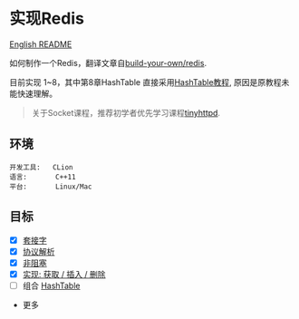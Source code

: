 # 实现Redis

[English README](./README-eng.md)

如何制作一个Redis，翻译文章自[build-your-own/redis](https://build-your-own.org/redis).

目前实现 1~8，其中第8章HashTable 直接采用[HashTable教程](https://github.com/akerdi/build-your-own-hash-table), 原因是原教程未能快速理解。

> 关于Socket课程，推荐初学者优先学习课程[tinyhttpd](https://github.com/akerdi/tinyhttpd).

## 环境

```
开发工具:   CLion
语言:       C++11
平台:       Linux/Mac
```

## 目标

+ [x] [套接字](./tech/01Server.md)
+ [x] [协议解析](./tech/02Protocol.md)
+ [x] [非阻塞](./tech/03NonBlock.md)
+ [x] [实现: 获取 / 插入 / 删除](./tech/04Operate.md)
+ [ ] 组合 [HashTable](https://github.com/akerdi/build-your-own-hash-table)
+ 更多
